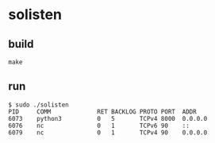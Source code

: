# solisten

## build

```
make
```

## run

```
$ sudo ./solisten
PID     COMM             RET BACKLOG PROTO PORT  ADDR
6073    python3          0   5       TCPv4 8000  0.0.0.0
6076    nc               0   1       TCPv6 90    ::
6079    nc               0   1       TCPv4 90    0.0.0.0
```
